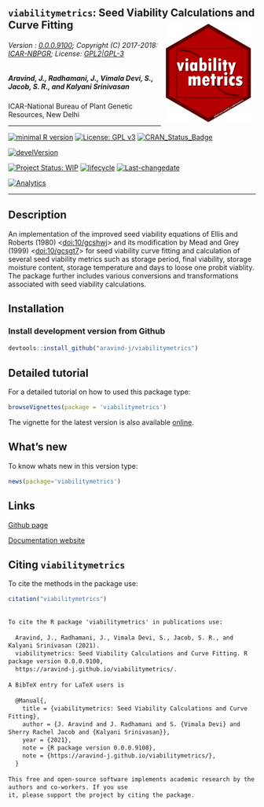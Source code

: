 
## `viabilitymetrics`: Seed Viability Calculations and Curve Fitting <img src="https://raw.githubusercontent.com/aravind-j/viabilitymetrics/master/inst/extdata/viabilitymetrics.png" align="right" alt="logo" width="173" height = "200" style = "padding: 10px; border: none; float: right;">

###### Version : [0.0.0.9100](https://aravind-j.github.io/viabilitymetrics/articles/Introduction.html#version-history); Copyright (C) 2017-2018: [ICAR-NBPGR](http://www.nbpgr.ernet.in/); License: [GPL2|GPL-3](https://www.r-project.org/Licenses/)

##### *Aravind, J., Radhamani, J., Vimala Devi, S., Jacob, S. R., and Kalyani Srinivasan*

ICAR-National Bureau of Plant Genetic Resources, New Delhi

-----

[![minimal R
version](https://img.shields.io/badge/R%3E%3D-3.0.2-6666ff.svg)](https://cran.r-project.org/)
[![License: GPL
v3](https://img.shields.io/badge/License-GPL%20v3-blue.svg)](https://www.gnu.org/licenses/gpl-3.0)
[![CRAN\_Status\_Badge](https://www.r-pkg.org/badges/version-last-release/viabilitymetrics)](https://cran.r-project.org/package=viabilitymetrics)
<!-- [![rstudio mirror downloads](https://cranlogs.r-pkg.org/badges/grand-total/viabilitymetrics?color=green)](https://CRAN.R-project.org/package=viabilitymetrics) -->
<!-- [![packageversion](https://img.shields.io/badge/Package%20version-0.2.3.3-orange.svg)](https://github.com/aravind-j/viabilitymetrics) -->
[![develVersion](https://img.shields.io/badge/devel%20version-0.0.0.9100-orange.svg)](https://github.com/aravind-j/viabilitymetrics)
<!-- [![GitHub Download Count](https://github-basic-badges.herokuapp.com/downloads/aravind-j/viabilitymetrics/total.svg)] -->
[![Project Status:
WIP](https://www.repostatus.org/badges/latest/wip.svg)](https://www.repostatus.org/#wip)
[![lifecycle](https://img.shields.io/badge/lifecycle-maturing-blue.svg)](https://lifecycle.r-lib.org/articles/stages.html#maturing)
[![Last-changedate](https://img.shields.io/badge/last%20change-2021--02--18-yellowgreen.svg)](/commits/master)
<!-- [![Rdoc](https://www.rdocumentation.org/badges/version/viabilitymetrics)](https://www.rdocumentation.org/packages/viabilitymetrics) -->
<!-- [![Zenodo DOI](https://zenodo.org/badge/DOI/10.5281/zenodo.841963.svg)](https://doi.org/10.5281/zenodo.841963) -->
[![Analytics](https://pro-pulsar-193905.appspot.com/UA-116693474-1/welcome-page)](https://github.com/aravind-j/google-analytics-beacon)

-----

## Description

<!-- An implementation of the improved seed viability equations of Ellis and Roberts (1980) [<doi:10/gcshwj>](https://doi.org/10/gcshwj) and its modification by Mead and Grey (1999) [<doi:10/gcsgt7>](https://doi.org/10/gcsgt7) for seed viability curve fitting and calculation of several seed viability metrics such as storage period, final viability, storage moisture content, storage temperature and days to loose one probit viablity. The package further includes various conversions and transformations associated with seed viability calculations. -->

An implementation of the improved seed viability equations of Ellis and
Roberts (1980) \<<a href='https://doi.org/10/gcshwj'>doi:10/gcshwj</a>\>
and its modification by Mead and Grey (1999)
\<<a href='https://doi.org/10/gcsgt7'>doi:10/gcsgt7</a>\> for seed
viability curve fitting and calculation of several seed viability
metrics such as storage period, final viability, storage moisture
content, storage temperature and days to loose one probit viablity. The
package further includes various conversions and transformations
associated with seed viability calculations.

## Installation

### Install development version from Github

``` r
devtools::install_github("aravind-j/viabilitymetrics")
```

## Detailed tutorial

For a detailed tutorial on how to used this package type:

``` r
browseVignettes(package = 'viabilitymetrics')
```

The vignette for the latest version is also available
[online](https://aravind-j.github.io/viabilitymetrics/articles/Introduction.html).

## What’s new

To know whats new in this version
type:

``` r
news(package='viabilitymetrics')
```

## Links

<!-- [CRAN page](https://cran.r-project.org/package=viabilitymetrics)  -->

[Github page](https://github.com/aravind-j/viabilitymetrics)

[Documentation website](https://aravind-j.github.io/viabilitymetrics/)

<!-- [Zenodo DOI](https://doi.org/10.5281/zenodo.841963) -->

## Citing `viabilitymetrics`

To cite the methods in the package use:

``` r
citation("viabilitymetrics")
```

``` 

To cite the R package 'viabilitymetrics' in publications use:

  Aravind, J., Radhamani, J., Vimala Devi, S., Jacob, S. R., and Kalyani Srinivasan (2021).
  viabilitymetrics: Seed Viability Calculations and Curve Fitting. R package version 0.0.0.9100,
  https://aravind-j.github.io/viabilitymetrics/.

A BibTeX entry for LaTeX users is

  @Manual{,
    title = {viabilitymetrics: Seed Viability Calculations and Curve Fitting},
    author = {J. Aravind and J. Radhamani and S. {Vimala Devi} and Sherry Rachel Jacob and {Kalyani Srinivasan}},
    year = {2021},
    note = {R package version 0.0.0.9100},
    note = {https://aravind-j.github.io/viabilitymetrics/},
  }

This free and open-source software implements academic research by the authors and co-workers. If you use
it, please support the project by citing the package.
```
